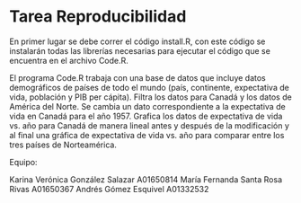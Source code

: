 # Tarea Reproducibilidad

En primer lugar se debe correr el código install.R, con este código se instalarán todas las librerías necesarias para ejecutar el código que se encuentra en el archivo Code.R.

El programa Code.R trabaja con una base de datos que incluye datos demográficos de países de todo el mundo (país, continente, expectativa de vida,
población y PIB per cápita). Filtra los datos para Canadá y los datos de América del Norte. Se cambia un dato correspondiente a la expectativa
de vida en Canadá para el año 1957. Grafica los datos de expectativa de vida vs. año para Canadá de manera lineal antes y después de la modificación
y al final una gráfica de expectativa de vida vs. año para comparar entre los tres países de Norteamérica.

Equipo: 

Karina Verónica González Salazar	A01650814
María Fernanda Santa Rosa Rivas		A01650367
Andrés Gómez Esquivel 			A01332532

